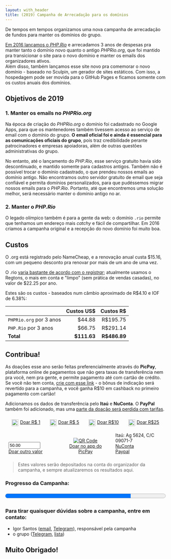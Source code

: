 ```yaml
---
layout: with_header
title: (2019) Campanha de Arrecadação para os domínios
---
```


<style>
#botoes {
    display: flex;
    align-items: center;
    justify-content: space-evenly;
    flex-wrap: wrap;
}
#botoes a.button {
    display: inline-flex;
    margin: 10px;
    text-transform: none;
    letter-spacing: 0;
}
a.button img, button img {
    height: 1.5em;
    margin-right: 5px;
    align-self: center;
}
#picpay {
    display: flex;
    align-items: flex-end;
    justify-content: center;
    flex-wrap: wrap;
}
#picpay > div {
    flex: 1;
    margin: 10px;
}
input[type=number] {
    color: black;
    width: 100px;
}
#progresso {
    width: 100%;
    height: 2em;
}
table {
    max-width: 500px;
}
table th {
    text-align: right; /* fixing markdown extra issue with header alignment */
}
#obrigado {
    display: none;
    background-color: lightgreen;
    font-size: 2em;
    line-height: 1.5em;
    text-align: center;
}
</style>

<blockquote id="obrigado">Obrigado pela sua doação, em nome de toda a comunidade do PHPRio <i class="icon fa-smile"></i></blockquote>

De tempos em tempos organizamos uma nova campanha de arrecadação de fundos para manter os domínios do grupo.

[Em 2016 lançamos o _PHP.Rio_](/campanha-2016) e arrecadamos 3 anos de despesas pra manter tanto o domínio novo quanto o antigo _PHPRio.org_, que foi mantido pra transicionar o site para o novo domínio e manter os emails dos organizadores ativos.   
Além disso, também lançamos esse site novo pra comemorar o novo domínio - baseado no Sculpin, um gerador de sites estáticos. Com isso, a hospedagem pode ser movida para o GitHub Pages e ficamos somente com os custos anuais dos domínios.

Objetivos de 2019
-----------------

### 1. Manter os emails no _PHPRio.org_
Na época de criação do _PHPRio.org_ o domínio foi cadastrado no Google Apps, para que os mantenedores também tivessem acesso ao serviço de email com o domínio do grupo. **O email oficial foi e ainda é essencial para as comunicações oficiais do grupo**, pois traz credibilidade perante patrocinadores e empresas apoiadoras, além de outras questões administrativas do grupo.

No entanto, até o lançamento do _PHP.Rio_, esse serviço gratuito havia sido descontinuado, e mantido somente para cadastros antigos. Também não é possível trocar o domínio cadastrado, o que prendeu nossos emails ao domínio antigo. Não encontramos outro servidor gratuito de email que seja confiável e permita domínios personalizados, para que pudéssemos migrar nossos emails para o _PHP.Rio_. Portanto, até que encontremos uma solução melhor, será necessário manter o domínio antigo no ar.

### 2. Manter o _PHP.Rio_
O legado olímpico também é para a gente da web: o domínio `.rio` permite que tenhamos um endereço mais _catchy_ e fácil de compartilhar. Em 2016 criamos a campanha original e a recepção do novo domínio foi muito boa.


Custos
------
O .org está registrado pelo NameCheap, e a renovação anual custa $15.16, com um pequeno desconto pra renovar por mais de um ano de uma vez.

O .rio [varia bastante de acordo com o _registrar_](https://tld-list.com/tld/rio); atualmente usamos o Regtons, o mais em conta e "limpo" (sem prática de vendas casadas), no valor de $22.25 por ano. 

Estes são os custos - baseados num câmbio aproximado de R$4.10 e IOF de 6.38%:

|                          | Custos US$|  Custos R$ |
|--------------------------|----------:|-----------:|
|`PHPRio.org` por 3 anos   |    $44.88 |  R$195.75  |
|`PHP.Rio` por 3 anos      |    $66.75 |  R$291.14  |
|                **Total** |**$111.63**|**R$486.89**|

Contribua!
----------
As doações esse ano serão feitas preferencialmente através do **PicPay**, plataforma online de pagamentos que não gera taxas de transferência nem pra você, nem pra gente, e permite pagamento até com cartão de crédito. Se você não tem conta, [crie com esse link](http://www.picpay.com/convite?TM7H) - o bônus de indicação será revertido para a campanha, e você ganha R$10 em cashback no primeiro pagamento com cartão!

Adicionamos os dados de transferência pelo **Itaú** e **NuConta**. O **PayPal** também foi adicionado, mas uma [parte da doação será perdida com tarifas](https://www.paypal.com/br/webapps/mpp/merchant-fees#commercialpayments).

<!-- _momento Criança Esperança_ -->
<div id="botoes">
    <a class="button special" href="https://picpay.me/igorsantos07/1.00">
        <img alt="Uma bala" src="https://noto-website-2.storage.googleapis.com/emoji/emoji_u1f36c.png"/> Doar R$ 1
    </a>
    <a class="button special" href="https://picpay.me/igorsantos07/5.00">
        <img alt="Uma pipoca" src="https://noto-website-2.storage.googleapis.com/emoji/emoji_u1f37f.png"/> Doar R$ 5
    </a>
    <a class="button special" href="https://picpay.me/igorsantos07/10.00">
        <img alt="Um burger" src="https://noto-website-2.storage.googleapis.com/emoji/emoji_u1f354.png"/> Doar R$10
    </a>
    <a class="button special" href="https://picpay.me/igorsantos07/25.00">
        <img alt="Obrigado" src="https://noto-website-2.storage.googleapis.com/emoji/emoji_u2728.png"/> Doar R$25
    </a>
</div>

<div id="picpay">
    <div class="align-right">
        <span class="align-center" style="display: inline-block">
            <input id="custom" type="number" step="0.50" value="50.00" title="Outro valor" class="align-center"/><br/>
            <a class="button special" style="margin-top: 10px;" href="javascript:window.location='https://picpay.me/igorsantos07/'+document.querySelector('#custom').value">
                <i class="fas fa-gift"></i> Doar outro valor
            </a>
        </span>
    </div>
    <div class="align-center">
        <a href="https://picpay.me/igorsantos07" style="display: inline-block; text-align: center">
            <img alt="QR Code" src="https://chart.googleapis.com/chart?cht=qr&chl=https://picpay.me/igorsantos07&chs=100x100&chld=L|0"/><br/>
            Doar no app do PicPay
        </a>
    </div>
    <div>
        <span class="button special clear" style="pointer-events: none">
            <i class="fas fa-piggy-bank"></i>
            Itaú: Ag 5624, C/C 09071-7
        </span><br/>
        <a class="button special" href="https://nubank.com.br/pagar/5xo68/HfXCt7bBc4">
            <i class="fas fa-credit-card-blank"></i> NuConta
        </a><br/>
        <a class="button" href="https://www.paypal.com/cgi-bin/webscr?cmd=_s-xclick&hosted_button_id=8TE9Q5DZL5YCA&source=url">
            <i class="fab fa-paypal"></i> Paypal
        </a>
    </div>
</div>

> Estes valores serão depositados na conta do organizador da campanha, e sempre atualizaremos os resultados aqui.


### <label for="progresso">Progresso da Campanha: <span class="total"></span></label>
<progress id="progresso" max="486.89" value="380.89"><span class="total"></span></progress>
<script>
    const valor = 'R$'+document.querySelector('#progresso').value
    document.querySelectorAll('.total').forEach(e => e.innerText = valor)
    if (window.location.search == '?obrigado') {
        document.querySelector('#obrigado').style.display = 'block'
    }
</script>

### Para tirar quaisquer dúvidas sobre a campanha, entre em contato:

- Igor Santos ([email](mailto:igorsantos07+campanha@PHPRio.org), [Telegram](https://telegram.me/igorsantos07)), responsável pela campanha
- o grupo ([Telegram](https://telegram.me/PHPRio), [lista](https://groups.google.com/forum/#!forum/PHPRio-org))

## Muito Obrigado!
